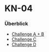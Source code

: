 
# KN-04

### Überblick
- [Challenge A + B](01_Module/08_M346_Cloud/KN-04/Challenge_A.md) 
- [Challenge C](Challenge_C.md)
- [Challenge D](Challenge_D.md) 
